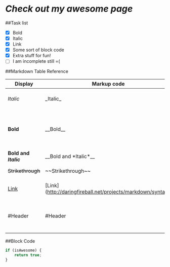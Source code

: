 # _Check out my awesome page_

##Task list

- [x] Bold
- [x] Italic
- [x] Link
- [x] Some sort of block code
- [x] Extra stuff for fun!
- [ ] I am incomplete still =\( 

##Markdown Table Reference

| Display | Markup code | How to |
| ------- | ----------- | ------ |
| _Italic_ |  \_Italic\_ | \_ or \* Around the phrase |
| __Bold__ | \_\_Bold\_\_ | \_\_ or \*\* Around the phrase\(Note that the symbol is doubled\) |
| __Bold and *Italic*__ | \_\_Bold and \*Italic\*\_\_ | You can mix \* and \_ |
| ~~Strikethrough~~ | \~\~Strikethrough\~\~ | \~\~ Around the phrase |
| [Link](http://daringfireball.net/projects/markdown/syntax) | \[Link\]\(http://daringfireball.net/projects/markdown/syntax\) | \[\] Around label \(\) Around link |
| #Header | \#Header | \# in front to show header level \#\# is level 2 and etc |

##Block Code

```javascript
if (isAwesome) {
	return true;
}
```